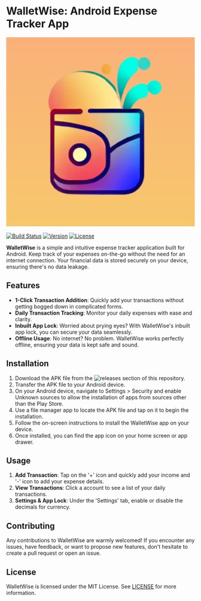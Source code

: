 # WalletWise: Android Expense Tracker App

![WalletWise Logo](/app/src/main/ic_launcher-playstore.png)

[![Build Status](https://img.shields.io/badge/Build-Passing-brightgreen)](your_build_url) [![Version](https://img.shields.io/badge/Version-1.0.0-blue)]() [![License](https://img.shields.io/badge/License-MIT-green)]()

**WalletWise** is a simple and intuitive expense tracker application built for Android. Keep track of your expenses on-the-go without the need for an internet connection. Your financial data is stored securely on your device, ensuring there's no data leakage.

## Features

- **1-Click Transaction Addition**: Quickly add your transactions without getting bogged down in complicated forms.
- **Daily Transaction Tracking**: Monitor your daily expenses with ease and clarity.
- **Inbuilt App Lock**: Worried about prying eyes? With WalletWise's inbuilt app lock, you can secure your data seamlessly.
- **Offline Usage**: No internet? No problem. WalletWise works perfectly offline, ensuring your data is kept safe and sound.

## Installation

1. Download the APK file from the ![releases]() section of this repository.
2. Transfer the APK file to your Android device.
3. On your Android device, navigate to Settings > Security and enable Unknown sources to allow the installation of apps from sources other than the Play Store.
4. Use a file manager app to locate the APK file and tap on it to begin the installation.
5. Follow the on-screen instructions to install the WalletWise app on your device.
6. Once installed, you can find the app icon on your home screen or app drawer.

## Usage

1. **Add Transaction**: Tap on the '+' icon and quickly add your income and '-' icon to add your expense details.
2. **View Transactions**: Click a account to see a list of your daily transactions.
3. **Settings & App Lock**: Under the 'Settings' tab, enable or disable the decimals for currency.

## Contributing
Any contributions to WalletWise are warmly welcomed! If you encounter any issues, have feedback, or want to propose new features, don't hesitate to create a pull request or open an issue.

## License

WalletWise is licensed under the MIT License. See [LICENSE](url_to_license_file) for more information.
